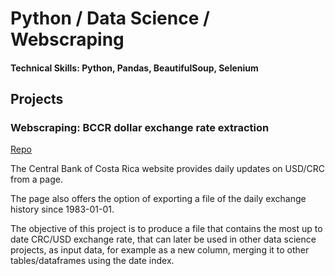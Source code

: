 # Python / Data Science / Webscraping

#### Technical Skills: Python, Pandas, BeautifulSoup, Selenium

## Projects

### Webscraping: BCCR dollar exchange rate extraction
[Repo](https://github.com/lemilosm/bccr_dollar_exch_rate_hist_webscr)

The Central Bank of Costa Rica website provides daily updates on USD/CRC from a page.

The page also offers the option of exporting a file of the daily exchange history since 1983-01-01.

The objective of this project is to produce a file that contains the most up to date CRC/USD exchange rate, that can later be used in other data science projects, as input data, for example as a new column, merging it to other tables/dataframes using the date index.

<!-- ![sample image](/assets/img/example.jpeg) -->

